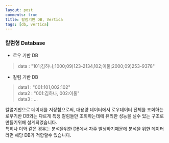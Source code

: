 ```yaml
---
layout: post
comments: true
title: 칼럼기반 DB, Vertica
tags: [db, vertica]
---
```


### 칼럼형 Database

- 로우 기반 DB   

> data : "101;김하나;1000;09)123-2134,102;이둘;2000;09)253-9378"  

- 칼럼 기반 DB  

> data1 : "001:101,002:102"  
> data2 : "001:김하나, 002:이둘"  
> data3 : ...  

칼럼기반으로 데이터를 저장함으로써, 대용량 데이터에서 로우데이터 전체를 조회하는 로우기반 DB와는 다르게 특정 칼럼들만 조회하는데에 유리한 성능을 낼수 있는 구조로 만들기위해 설계되었습니다.   
특히나 이와 같은 경우는 분석을위한 DB에서 자주 발생하기때문에 분석을 위한 데이터라면 해당 DB가 적합할수 있습니다.  

